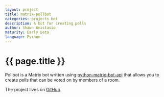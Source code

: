 ```yaml
---
layout: project
title: matrix-pollbot
categories: projects bot
description: A bot for creating polls
author: Shawn Anastasio
maturity: Early Beta
language: Python
---
```


# {{ page.title }}
Pollbot is a Matrix bot written using [python-matrix-bot-api](https://github.com/shawnanastasio/python-matrix-bot-api/) that allows you to create polls that can be voted on by members of a room.

The project lives on [GitHub](https://github.com/shawnanastasio/matrix-pollbot).
